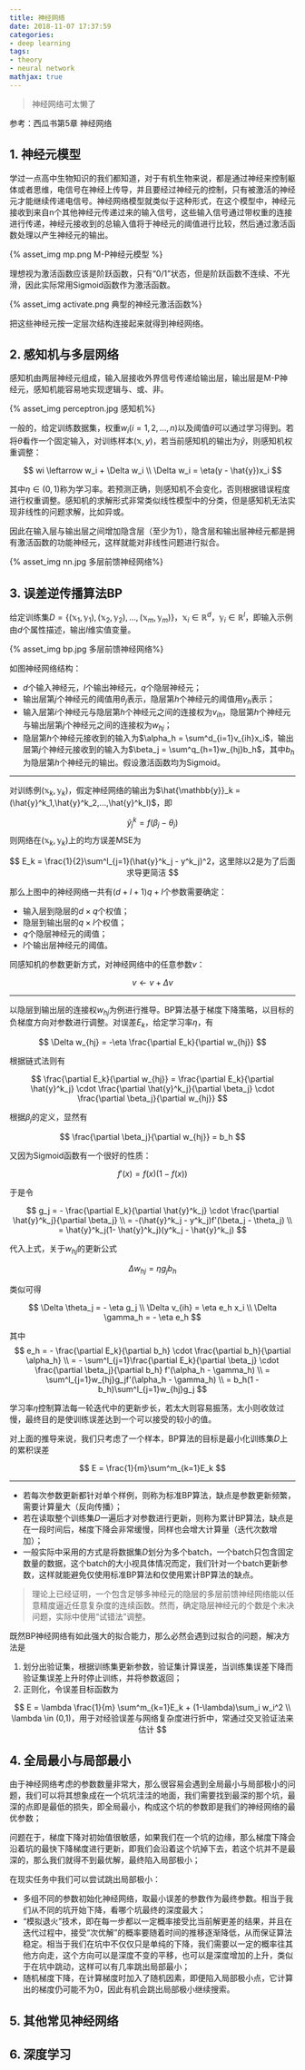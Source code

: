 ```yaml
---
title: 神经网络
date: 2018-11-07 17:37:59
categories:
- deep learning
tags:
- theory
- neural network
mathjax: true
---
```


> 神经网络可太懒了

参考：西瓜书第5章 神经网络

## 1. 神经元模型

学过一点高中生物知识的我们都知道，对于有机生物来说，都是通过神经来控制躯体或者思维，电信号在神经上传导，并且要经过神经元的控制，只有被激活的神经元才能继续传递电信号。神经网络模型就类似于这种形式，在这个模型中，神经元接收到来自n个其他神经元传递过来的输入信号，这些输入信号通过带权重的连接进行传递，神经元接收到的总输入值将于神经元的阈值进行比较，然后通过激活函数处理以产生神经元的输出。

{% asset_img mp.png M-P神经元模型 %}

理想视为激活函数应该是阶跃函数，只有“0/1”状态，但是阶跃函数不连续、不光滑，因此实际常用Sigmoid函数作为激活函数。

{% asset_img activate.png 典型的神经元激活函数%}

把这些神经元按一定层次结构连接起来就得到神经网络。

## 2. 感知机与多层网络

感知机由两层神经元组成，输入层接收外界信号传递给输出层，输出层是M-P神经元，感知机能容易地实现逻辑与、或、非。

{% asset_img perceptron.jpg 感知机%}

一般的，给定训练数据集，权重$w_i(i=1,2,...,n)$以及阈值$\theta$可以通过学习得到。若将$\theta$看作一个固定输入，对训练样本$(\mathbb{x}, y)$，若当前感知机的输出为$\hat{y}$，则感知机权重调整：

$$
wi \leftarrow w_i + \Delta w_i
\\
\Delta w_i = \eta(y - \hat{y})x_i
$$

其中$\eta \in (0, 1)$称为学习率。若预测正确，则感知机不会变化，否则根据错误程度进行权重调整。感知机的求解形式非常类似线性模型中的分类，但是感知机无法实现非线性的问题求解，比如异或。

因此在输入层与输出层之间增加隐含层（至少为1），隐含层和输出层神经元都是拥有激活函数的功能神经元，这样就能对非线性问题进行拟合。

{% asset_img nn.jpg 多层前馈神经网络%}

## 3. 误差逆传播算法BP

给定训练集$D = \{ (\mathbb{x}_1, \mathbb{y}_1) , (\mathbb{x}_2, \mathbb{y}_2),...,(\mathbb{x}_m, \mathbb{y}_m)\}$，$\mathbb{x}_i \in \mathbb{R}^d ，\mathbb{y}_i \in \mathbb{R}^l$，即输入示例由$d$个属性描述，输出$l$维实值变量。

{% asset_img bp.jpg 多层前馈神经网络%}

如图神经网络结构：

* $d$个输入神经元，$l$个输出神经元，$q$个隐层神经元；
* 输出层第$j$个神经元的阈值用$\theta_j$表示，隐层第$h$个神经元的阈值用$\gamma_h$表示；
* 输入层第$i$个神经元与隐层第$h$个神经元之间的连接权为$v_{ih}$，隐层第$h$个神经元与输出层第$j$个神经元之间的连接权为$w_{hj}$；
* 隐层第$h$个神经元接收到的输入为$\alpha_h = \sum^d_{i=1}v_{ih}x_i$，输出层第$j$个神经元接收到的输入为$\beta_j = \sum^q_{h=1}w_{hj}b_h$，其中$b_h$为隐层第$h$个神经元的输出。假设激活函数均为Sigmoid。

---
对训练例$(\mathbb{x}_k, \mathbb{y}_k)$，假定神经网络的输出为$\hat{\mathbb{y}}_k = (\hat{y}^k_1,\hat{y}^k_2,...,\hat{y}^k_l)$，即

$$
\hat{y}^k_j = f(\beta_j-\theta_j)
$$
则网络在$(\mathbb{x}_k, \mathbb{y}_k)$上的均方误差MSE为

$$
E_k = \frac{1}{2}\sum^l_{j=1}(\hat{y}^k_j - y^k_j)^2，这里除以2是为了后面求导更简洁
$$

那么上图中的神经网络一共有$(d + l + 1)q + l$个参数需要确定：

* 输入层到隐层的$d \times q$个权值；
* 隐层到输出层的$q \times l$个权值；
* $q$个隐层神经元的阈值；
* $l$个输出层神经元的阈值。

同感知机的参数更新方式，对神经网络中的任意参数$v$：

$$
v \leftarrow v + \Delta v
$$

---
以隐层到输出层的连接权$w_{hj}$为例进行推导。BP算法基于梯度下降策略，以目标的负梯度方向对参数进行调整。对误差$E_k$，给定学习率$\eta$，有

$$
\Delta w_{hj} = -\eta \frac{\partial E_k}{\partial w_{hj}}
$$

根据链式法则有

$$
\frac{\partial E_k}{\partial w_{hj}} = \frac{\partial E_k}{\partial \hat{y}^k_j} \cdot \frac{\partial \hat{y}^k_j}{\partial \beta_j} \cdot \frac{\partial \beta_j}{\partial w_{hj}}
$$

根据$\beta_j$的定义，显然有

$$
\frac{\partial \beta_j}{\partial w_{hj}} = b_h
$$

又因为Sigmoid函数有一个很好的性质：

$$
f'(x) = f(x) (1-f(x))
$$

于是令

$$
g_j = - \frac{\partial E_k}{\partial \hat{y}^k_j} \cdot \frac{\partial \hat{y}^k_j}{\partial \beta_j}
\\
= -(\hat{y}^k_j - y^k_j)f'(\beta_j - \theta_j)
\\
= \hat{y}^k_j(1- \hat{y}^k_j)(y^k_j - \hat{y}^k_j)
$$

代入上式，关于$w_{hj}$的更新公式

$$
\Delta w_{hj} = \eta g_j b_h
$$

类似可得

$$
\Delta \theta_j = - \eta g_j
\\
\Delta v_{ih} = \eta e_h x_i
\\
\Delta \gamma_h = - \eta e_h
$$

其中
$$
e_h = - \frac{\partial E_k}{\partial b_h} \cdot \frac{\partial b_h}{\partial \alpha_h}
\\
= - \sum^l_{j=1}\frac{\partial E_k}{\partial \beta_j} \cdot \frac{\partial \beta_j}{\partial b_h} f'(\alpha_h - \gamma_h)
\\
= \sum^l_{j=1}w_{hj}g_jf'(\alpha_h - \gamma_h)
\\
= b_h(1 - b_h)\sum^l_{j=1}w_{hj}g_j
$$

学习率$\eta$控制算法每一轮迭代中的更新步长，若太大则容易振荡，太小则收敛过慢，最终目的是使训练误差达到一个可以接受的较小的值。

对上面的推导来说，我们只考虑了一个样本，BP算法的目标是最小化训练集$D$上的累积误差

$$
E = \frac{1}{m}\sum^m_{k=1}E_k
$$

---
* 若每次参数更新都针对单个样例，则称为标准BP算法，缺点是参数更新频繁，需要计算量大（反向传播）；
* 若在读取整个训练集$D$一遍后才对参数进行更新，则称为累计BP算法，缺点是在一段时间后，梯度下降会非常缓慢，同样也会增大计算量（迭代次数增加）；
* 一般实际中采用的方式是将数据集$D$划分为多个batch，一个batch只包含固定数量的数据，这个batch的大小视具体情况而定，我们针对一个batch更新参数，这样就能避免仅使用标准BP算法和仅使用累计BP算法的缺点。

> 理论上已经证明，一个包含足够多神经元的隐层的多层前馈神经网络能以任意精度逼近任意复杂度的连续函数。然而，确定隐层神经元的个数是个未决问题，实际中使用“试错法”调整。

既然BP神经网络有如此强大的拟合能力，那么必然会遇到过拟合的问题，解决方法是

1. 划分出验证集，根据训练集更新参数，验证集计算误差，当训练集误差下降而验证集误差上升时停止训练，并将参数返回；
2. 正则化，令误差目标函数为

$$
E = \lambda \frac{1}{m} \sum^m_{k=1}E_k + (1-\lambda)\sum_i w_i^2
\\
\lambda \in (0,1)，用于对经验误差与网络复杂度进行折中，常通过交叉验证法来估计
$$

## 4. 全局最小与局部最小

由于神经网络考虑的参数数量非常大，那么很容易会遇到全局最小与局部极小的问题，我们可以将其想象成在一个坑坑洼洼的地面，我们需要找到最深的那个坑，最深的点即是最低的损失，即全局最小，构成这个坑的参数即是我们的神经网络的最优参数；

问题在于，梯度下降对初始值很敏感，如果我们在一个坑的边缘，那么梯度下降会沿着坑的最快下降梯度进行更新，即我们会沿着这个坑掉下去，若这个坑并不是最深的，那么我们就得不到最优解，最终陷入局部极小；

在现实任务中我们可以尝试跳出局部极小：

* 多组不同的参数初始化神经网络，取最小误差的参数作为最终参数。相当于我们从不同的坑开始下降，看哪个坑最终的深度最大；
* “模拟退火”技术，即在每一步都以一定概率接受比当前解更差的结果，并且在迭代过程中，接受“次优解”的概率要随着时间的推移逐渐降低，从而保证算法稳定。相当于我们在坑中不仅仅只是单纯的下降，我们需要以一定的概率往其他方向走，这个方向可以是深度不变的平移，也可以是深度增加的上升，类似于在坑中跳动，这样可以有几率跳出局部最小；
* 随机梯度下降，在计算梯度时加入了随机因素，即便陷入局部极小点，它计算出的梯度仍可能不为0，因此有机会跳出局部极小继续搜索。

## 5. 其他常见神经网络


## 6. 深度学习


